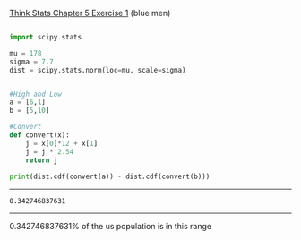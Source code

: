 [Think Stats Chapter 5 Exercise 1](http://greenteapress.com/thinkstats2/html/thinkstats2006.html#toc50) (blue men)


```python

import scipy.stats

mu = 178
sigma = 7.7
dist = scipy.stats.norm(loc=mu, scale=sigma)


#High and Low
a = [6,1]
b = [5,10]

#Convert
def convert(x):
    j = x[0]*12 + x[1]
    j = j * 2.54
    return j
    
print(dist.cdf(convert(a)) - dist.cdf(convert(b)))

```

***

```
0.342746837631
```

***

0.342746837631% of the us population is in this range
